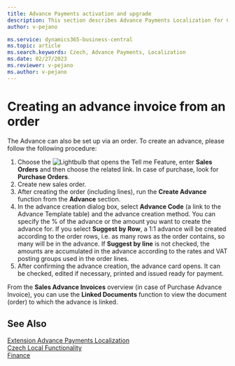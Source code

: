 ```yaml
---
title: Advance Payments activation and upgrade
description: This section describes Advance Payments Localization for Czech extension functionality.
author: v-pejano

ms.service: dynamics365-business-central
ms.topic: article
ms.search.keywords: Czech, Advance Payments, Localization
ms.date: 02/27/2023
ms.reviewer: v-pejano
ms.author: v-pejano
---
```


# Creating an advance invoice from an order  

The Advance can also be set up via an order. To create an advance, please follow the following procedure:

1. Choose the ![Lightbulb that opens the Tell me Feature](../../media/ui-search/search_small.png "Tell me what you want to do"), enter **Sales Orders** and then choose the related link. In case of purchase, look for **Purchase Orders**.
2. Create new sales order.
3. After creating the order (including lines), run the **Create Advance** function from the **Advance** section.
4. In the advance creation dialog box, select **Advance Code** (a link to the Advance Template table) and the advance creation method. You can specify the % of the advance or the amount you want to create the advance for.
If you select **Suggest by Row**, a 1:1 advance will be created according to the order rows, i.e. as many rows as the order contains, so many will be in the advance. If **Suggest by line** is not checked, the amounts are accumulated in the advance according to the rates and VAT posting groups used in the order lines.
5. After confirming the advance creation, the advance card opens. It can be checked, edited if necessary, printed and issued ready for payment.

From the **Sales Advance Invoices** overview (in case of Purchase Advance Invoice), you can use the **Linked Documents** function to view the document (order) to which the advance is linked.

## See Also

[Extension Advance Payments Localization](ui-extensions-advance-payments-localization-cz.md)  
[Czech Local Functionality](czech-local-functionality.md)  
[Finance](../../finance.md)

